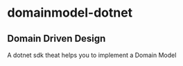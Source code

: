 # domainmodel-dotnet

## Domain Driven Design

A dotnet sdk theat helps you to implement a Domain Model